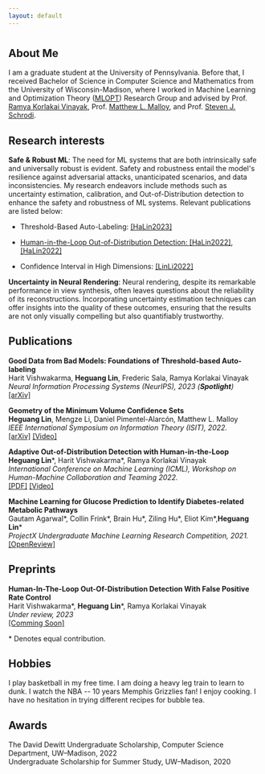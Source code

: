 ```yaml
---
layout: default
---
```

<h1>  </h1>

<h2> About Me </h2>

I am a graduate student at the University of Pennsylvania. Before that, I received Bachelor of Science in Computer Science and Mathematics from the University of Wisconsin-Madison, where I worked in Machine Learning and Optimization Theory ([MLOPT](https://mlopt.ece.wisc.edu/)) Research Group and advised by Prof. [Ramya Korlakai Vinayak](https://ramyakv.github.io/), Prof. [Matthew L. Malloy](https://www.mattmalloy.org/), and Prof. [Steven J. Schrodi](https://genetics.wisc.edu/staff/schrodi-steven/). 

<h2> Research interests </h2>

<b>Safe & Robust ML</b>: The need for ML systems that are both intrinsically safe and universally robust is evident. Safety and robustness entail the model's resilience against adversarial attacks, unanticipated scenarios, and data inconsistencies. My research endeavors include methods such as uncertainty estimation, calibration, and Out-of-Distribution detection to enhance the safety and robustness of ML systems. Relevant publications are listed below:

* Threshold-Based Auto-Labeling: <a href="https://arxiv.org/abs/2211.12620">[HaLin2023]

* Human-in-the-Loop Out-of-Distribution Detection: <a href="https://drive.google.com/file/d/15HKqge8mfjgapdw6knGMEMEDflsKHlvP/view">[HaLin2022]</a>, <a href="">[HaLin2022]</a>

* Confidence Interval in High Dimensions: <a href="https://arxiv.org/abs/2202.08180?context=math.IT">[LinLi2022]</a>

<b>Uncertainty in Neural Rendering</b>: Neural rendering, despite its remarkable performance in view synthesis, often leaves questions about the reliability of its reconstructions. Incorporating uncertainty estimation techniques can offer insights into the quality of these outcomes, ensuring that the results are not only visually compelling but also quantifiably trustworthy.

<h2> Publications </h2>

<p>
<b>Good Data from Bad Models: Foundations of Threshold-based Auto-labeling</b> 
<br>Harit Vishwakarma, <b>Heguang Lin</b>, Frederic Sala, Ramya Korlakai Vinayak
<br><i>Neural Information Processing Systems (NeurIPS), 2023 (<b>Spotlight</b>)</i>
<br><a href="https://arxiv.org/abs/2211.12620">[arXiv]</a>
</p>

<p>
<b>Geometry of the Minimum Volume Confidence Sets</b> 
<br><b>Heguang Lin</b>, Mengze Li, Daniel Pimentel-Alarcón, Matthew L. Malloy
<br><i>IEEE International Symposium on Information Theory (ISIT), 2022.</i>
<br><a href="https://arxiv.org/abs/2202.08180?context=math.IT">[arXiv]</a> <a href="https://youtu.be/36zeC3vFENQ">[Video]</a> 
</p>
 
<p>
<b>Adaptive Out-of-Distribution Detection with Human-in-the-Loop</b> 
<br><b>Heguang Lin</b>*, Harit Vishwakarma*, Ramya Korlakai Vinayak
<br><i>International Conference on Machine Learning (ICML), Workshop on Human-Machine Collaboration and Teaming 2022.</i>
<br><a href="https://drive.google.com/file/d/15HKqge8mfjgapdw6knGMEMEDflsKHlvP/view">[PDF]</a>  <a href="https://slideslive.com/38986427">[Video]</a>
</p>

<p>
<b>Machine Learning for Glucose Prediction to Identify Diabetes-related Metabolic Pathways</b> 
<br>Gautam Agarwal*, Collin Frink*, Brain Hu*, Ziling Hu*, Eliot Kim*,<b>Heguang Lin</b>*
<br><i>ProjectX Undergraduate Machine Learning Research Competition, 2021.</i>
<br><a href="https://openreview.net/forum?id=HObGjRkXOAY&noteId=rx-xx8Wpak9">[OpenReview]</a>  
</p>

<h2> Preprints </h2>

<p>
<b>Human-In-The-Loop Out-Of-Distribution Detection With False Positive Rate Control</b> 
<br>Harit Vishwakarma*, <b>Heguang Lin</b>*, Ramya Korlakai Vinayak
<br><i>Under review, 2023</i>
<br><a href="">[Comming Soon]</a>
</p>


\* Denotes equal contribution.

<h2> Hobbies </h2>

I play basketball in my free time. I am doing a heavy leg train to learn to dunk. I watch the NBA -- 10 years Memphis Grizzlies fan! I enjoy cooking. I have no hesitation in trying different recipes for bubble tea.

## Awards
<p>
The David Dewitt Undergraduate Scholarship, Computer Science Department, UW–Madison, 2022
<br>Undergraduate Scholarship for Summer Study, UW–Madison, 2020
</p>

